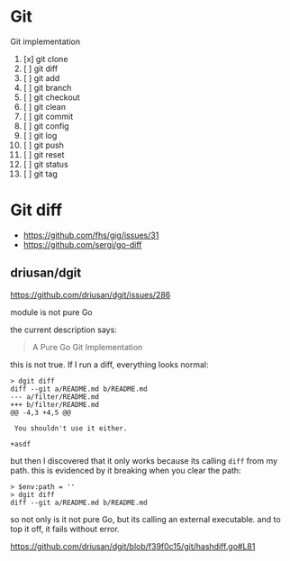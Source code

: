 # Git

Git implementation

1. [x] git clone
2. [ ] git diff
3. [ ] git add
4. [ ] git branch
5. [ ] git checkout
6. [ ] git clean
7. [ ] git commit
8. [ ] git config
9. [ ] git log
10. [ ] git push
11. [ ] git reset
12. [ ] git status
13. [ ] git tag

# Git diff

- https://github.com/fhs/gig/issues/31
- https://github.com/sergi/go-diff

## driusan/dgit

https://github.com/driusan/dgit/issues/286

module is not pure Go

the current description says:

> A Pure Go Git Implementation 

this is not true. If I run a diff, everything looks normal:

~~~
> dgit diff
diff --git a/README.md b/README.md
--- a/filter/README.md
+++ b/filter/README.md
@@ -4,3 +4,5 @@

 You shouldn't use it either.

+asdf
~~~

but then I discovered that it only works because its calling `diff` from my
path. this is evidenced by it breaking when you clear the path:

~~~
> $env:path = ''
> dgit diff
diff --git a/README.md b/README.md
~~~

so not only is it not pure Go, but its calling an external executable. and to
top it off, it fails without error.

https://github.com/driusan/dgit/blob/f39f0c15/git/hashdiff.go#L81
